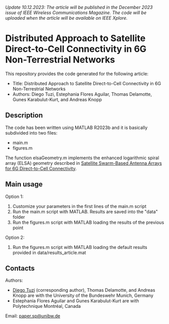*Update 10.12.2023: The article will be published in the December 2023 issue of IEEE Wireless Communications Magazine. The code will be uploaded when the article will be available on IEEE Xplore.*

# Distributed Approach to Satellite Direct-to-Cell Connectivity in 6G Non-Terrestrial Networks
This repository provides the code generated for the following article:
- Title: Distributed Approach to Satellite Direct-to-Cell Connectivity in 6G Non-Terrestrial Networks
- Authors: Diego Tuzi, Estephania Flores Aguilar, Thomas Delamotte, Gunes Karabulut-Kurt, and Andreas Knopp

## Description
The code has been written using MATLAB R2023b and it is basically subdivided into two files:
- main.m
- figures.m

The function elsaGeometry.m implements the enhanced logarithmic spiral array (ELSA) geometry described in [Satellite Swarm-Based Antenna Arrays for 6G Direct-to-Cell Connectivity](https://ieeexplore.ieee.org/document/10068542).

## Main usage
Option 1:
1. Customize your parameters in the first lines of the main.m script
2. Run the main.m script with MATLAB. Results are saved into the "data" folder
3. Run the figures.m script with MATLAB loading the results of the previous point

Option 2:
1. Run the figures.m script with MATLAB loading the default results provided in data/results_article.mat

## Contacts
Authors: 
- [Diego Tuzi](https://www.linkedin.com/in/diegotuzi/) (corresponding author), Thomas Delamotte, and Andreas Knopp are with the University of the Bundeswehr Munich, Germany
- Estephania Flores Aguilar and Gunes Karabulut-Kurt are with Polytechnique Montréal, Canada

Email: <paper.sp@unibw.de>
